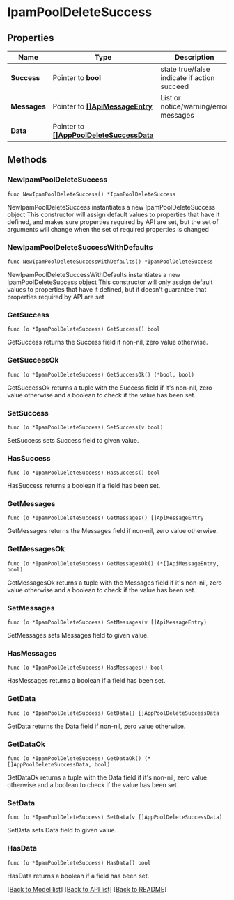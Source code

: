 # IpamPoolDeleteSuccess

## Properties

Name | Type | Description | Notes
------------ | ------------- | ------------- | -------------
**Success** | Pointer to **bool** | state true/false indicate if action succeed | [optional] 
**Messages** | Pointer to [**[]ApiMessageEntry**](ApiMessageEntry.md) | List or notice/warning/error messages | [optional] 
**Data** | Pointer to [**[]AppPoolDeleteSuccessData**](AppPoolDeleteSuccessData.md) |  | [optional] 

## Methods

### NewIpamPoolDeleteSuccess

`func NewIpamPoolDeleteSuccess() *IpamPoolDeleteSuccess`

NewIpamPoolDeleteSuccess instantiates a new IpamPoolDeleteSuccess object
This constructor will assign default values to properties that have it defined,
and makes sure properties required by API are set, but the set of arguments
will change when the set of required properties is changed

### NewIpamPoolDeleteSuccessWithDefaults

`func NewIpamPoolDeleteSuccessWithDefaults() *IpamPoolDeleteSuccess`

NewIpamPoolDeleteSuccessWithDefaults instantiates a new IpamPoolDeleteSuccess object
This constructor will only assign default values to properties that have it defined,
but it doesn't guarantee that properties required by API are set

### GetSuccess

`func (o *IpamPoolDeleteSuccess) GetSuccess() bool`

GetSuccess returns the Success field if non-nil, zero value otherwise.

### GetSuccessOk

`func (o *IpamPoolDeleteSuccess) GetSuccessOk() (*bool, bool)`

GetSuccessOk returns a tuple with the Success field if it's non-nil, zero value otherwise
and a boolean to check if the value has been set.

### SetSuccess

`func (o *IpamPoolDeleteSuccess) SetSuccess(v bool)`

SetSuccess sets Success field to given value.

### HasSuccess

`func (o *IpamPoolDeleteSuccess) HasSuccess() bool`

HasSuccess returns a boolean if a field has been set.

### GetMessages

`func (o *IpamPoolDeleteSuccess) GetMessages() []ApiMessageEntry`

GetMessages returns the Messages field if non-nil, zero value otherwise.

### GetMessagesOk

`func (o *IpamPoolDeleteSuccess) GetMessagesOk() (*[]ApiMessageEntry, bool)`

GetMessagesOk returns a tuple with the Messages field if it's non-nil, zero value otherwise
and a boolean to check if the value has been set.

### SetMessages

`func (o *IpamPoolDeleteSuccess) SetMessages(v []ApiMessageEntry)`

SetMessages sets Messages field to given value.

### HasMessages

`func (o *IpamPoolDeleteSuccess) HasMessages() bool`

HasMessages returns a boolean if a field has been set.

### GetData

`func (o *IpamPoolDeleteSuccess) GetData() []AppPoolDeleteSuccessData`

GetData returns the Data field if non-nil, zero value otherwise.

### GetDataOk

`func (o *IpamPoolDeleteSuccess) GetDataOk() (*[]AppPoolDeleteSuccessData, bool)`

GetDataOk returns a tuple with the Data field if it's non-nil, zero value otherwise
and a boolean to check if the value has been set.

### SetData

`func (o *IpamPoolDeleteSuccess) SetData(v []AppPoolDeleteSuccessData)`

SetData sets Data field to given value.

### HasData

`func (o *IpamPoolDeleteSuccess) HasData() bool`

HasData returns a boolean if a field has been set.


[[Back to Model list]](../README.md#documentation-for-models) [[Back to API list]](../README.md#documentation-for-api-endpoints) [[Back to README]](../README.md)


